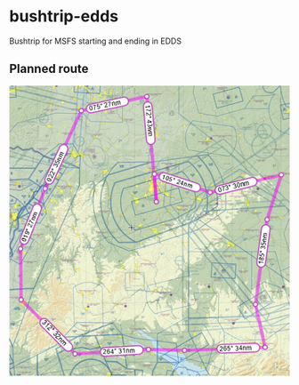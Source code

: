 # bushtrip-edds
 Bushtrip for MSFS starting and ending in EDDS
 
 
 ## Planned route
 ![Map showing all flights planned in this bushtrip](trip.png)
